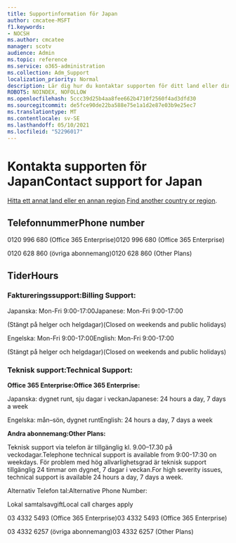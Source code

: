 ```yaml
---
title: Supportinformation för Japan
author: cmcatee-MSFT
f1.keywords:
- NOCSH
ms.author: cmcatee
manager: scotv
audience: Admin
ms.topic: reference
ms.service: o365-administration
ms.collection: Adm_Support
localization_priority: Normal
description: Lär dig hur du kontaktar supporten för ditt land eller din region.
ROBOTS: NOINDEX, NOFOLLOW
ms.openlocfilehash: 5ccc39d25b4aa8fee662b4710f2560f4ad3dfd30
ms.sourcegitcommit: de5fce90de22ba588e75e1a1d2e87e03b9e25ec7
ms.translationtype: MT
ms.contentlocale: sv-SE
ms.lasthandoff: 05/10/2021
ms.locfileid: "52296017"
---
```

# <a name="contact-support-for-japan"></a><span data-ttu-id="4bb2a-103">Kontakta supporten för Japan</span><span class="sxs-lookup"><span data-stu-id="4bb2a-103">Contact support for Japan</span></span>

<span data-ttu-id="4bb2a-104">[Hitta ett annat land eller en annan region](../../business-video/get-help-support.md).</span><span class="sxs-lookup"><span data-stu-id="4bb2a-104">[Find another country or region](../../business-video/get-help-support.md).</span></span>

## <a name="phone-number"></a><span data-ttu-id="4bb2a-105">Telefonnummer</span><span class="sxs-lookup"><span data-stu-id="4bb2a-105">Phone number</span></span>
<span data-ttu-id="4bb2a-106">0120 996 680 (Office 365 Enterprise)</span><span class="sxs-lookup"><span data-stu-id="4bb2a-106">0120 996 680 (Office 365 Enterprise)</span></span>

<span data-ttu-id="4bb2a-107">0120 628 860 (övriga abonnemang)</span><span class="sxs-lookup"><span data-stu-id="4bb2a-107">0120 628 860 (Other Plans)</span></span>

## <a name="hours"></a><span data-ttu-id="4bb2a-108">Tider</span><span class="sxs-lookup"><span data-stu-id="4bb2a-108">Hours</span></span>
### <a name="billing-support"></a><span data-ttu-id="4bb2a-109">Faktureringssupport:</span><span class="sxs-lookup"><span data-stu-id="4bb2a-109">Billing Support:</span></span>

<span data-ttu-id="4bb2a-110">Japanska: Mon-Fri 9:00-17:00</span><span class="sxs-lookup"><span data-stu-id="4bb2a-110">Japanese: Mon-Fri 9:00-17:00</span></span>

<span data-ttu-id="4bb2a-111">(Stängt på helger och helgdagar)</span><span class="sxs-lookup"><span data-stu-id="4bb2a-111">(Closed on weekends and public holidays)</span></span>

<span data-ttu-id="4bb2a-112">Engelska: Mon-Fri 9:00-17:00</span><span class="sxs-lookup"><span data-stu-id="4bb2a-112">English: Mon-Fri 9:00-17:00</span></span>

<span data-ttu-id="4bb2a-113">(Stängt på helger och helgdagar)</span><span class="sxs-lookup"><span data-stu-id="4bb2a-113">(Closed on weekends and public holidays)</span></span>

### <a name="technical-support"></a><span data-ttu-id="4bb2a-114">Teknisk support:</span><span class="sxs-lookup"><span data-stu-id="4bb2a-114">Technical Support:</span></span>

<span data-ttu-id="4bb2a-115">**Office 365 Enterprise:**</span><span class="sxs-lookup"><span data-stu-id="4bb2a-115">**Office 365 Enterprise:**</span></span>

<span data-ttu-id="4bb2a-116">Japanska: dygnet runt, sju dagar i veckan</span><span class="sxs-lookup"><span data-stu-id="4bb2a-116">Japanese: 24 hours a day, 7 days a week</span></span>

<span data-ttu-id="4bb2a-117">Engelska: mån–sön, dygnet runt</span><span class="sxs-lookup"><span data-stu-id="4bb2a-117">English: 24 hours a day, 7 days a week</span></span>

<span data-ttu-id="4bb2a-118">**Andra abonnemang:**</span><span class="sxs-lookup"><span data-stu-id="4bb2a-118">**Other Plans:**</span></span>

<span data-ttu-id="4bb2a-119">Teknisk support via telefon är tillgänglig kl. 9.00–17.30 på veckodagar.</span><span class="sxs-lookup"><span data-stu-id="4bb2a-119">Telephone technical support is available from 9:00-17:30 on weekdays.</span></span> <span data-ttu-id="4bb2a-120">För problem med hög allvarlighetsgrad är teknisk support tillgänglig 24 timmar om dygnet, 7 dagar i veckan.</span><span class="sxs-lookup"><span data-stu-id="4bb2a-120">For high severity issues, technical support is available 24 hours a day, 7 days a week.</span></span>

<span data-ttu-id="4bb2a-121">Alternativ Telefon tal:</span><span class="sxs-lookup"><span data-stu-id="4bb2a-121">Alternative Phone Number:</span></span>

<span data-ttu-id="4bb2a-122">Lokal samtalsavgift</span><span class="sxs-lookup"><span data-stu-id="4bb2a-122">Local call charges apply</span></span>

<span data-ttu-id="4bb2a-123">03 4332 5493 (Office 365 Enterprise)</span><span class="sxs-lookup"><span data-stu-id="4bb2a-123">03 4332 5493 (Office 365 Enterprise)</span></span>

<span data-ttu-id="4bb2a-124">03 4332 6257 (övriga abonnemang)</span><span class="sxs-lookup"><span data-stu-id="4bb2a-124">03 4332 6257 (Other Plans)</span></span>
